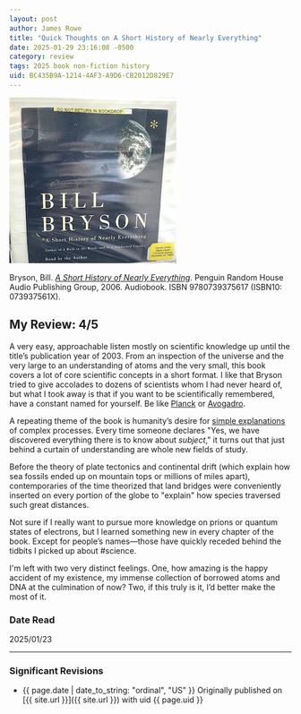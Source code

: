 ```yaml
---
layout: post
author: James Rowe
title: "Quick Thoughts on A Short History of Nearly Everything"
date: 2025-01-29 23:16:08 -0500
category: review
tags: 2025 book non-fiction history
uid: BC435B9A-1214-4AF3-A9D6-CB2012D829E7
---
```


![](/assets/posts-images/book-covers/book-a-short-history-of-nearly-everything.png)

Bryson, Bill. *[A Short History of Nearly Everything](https://www.goodreads.com/book/show/3112496-a-short-history-of-nearly-everything)*. Penguin Random House Audio Publishing Group, 2006. Audiobook. ISBN 9780739375617 (ISBN10: 073937561X). 

## My Review: 4/5

A very easy, approachable listen mostly on scientific knowledge up until the title’s publication year of 2003. From an inspection of the universe and the very large to an understanding of atoms and the very small, this book covers a lot of core scientific concepts in a short format. I like that Bryson tried to give accolades to dozens of scientists whom I had never heard of, but what I took away is that if you want to be scientifically remembered, have a constant named for yourself. Be like [Planck](https://en.wikipedia.org/wiki/Planck_constant) or [Avogadro](https://en.wikipedia.org/wiki/Avogadro_constant).

A repeating theme of the book is humanity’s desire for [simple explanations](https://en.wikipedia.org/wiki/Occam's_razor) of complex processes. Every time someone declares "Yes, we have discovered everything there is to know about *subject*," it turns out that just behind a curtain of understanding are whole new fields of study. 

Before the theory of plate tectonics and continental drift (which explain how sea fossils ended up on mountain tops or millions of miles apart), contemporaries of the time theorized that land bridges were conveniently inserted on every portion of the globe to "explain" how species traversed such great distances.

Not sure if I really want to pursue more knowledge on prions or quantum states of electrons, but I learned something new in every chapter of the book. Except for people’s names—those have quickly receded behind the tidbits I picked up about #science.

I'm left with two very distinct feelings. One, how amazing is the happy accident of my existence, my immense collection of borrowed atoms and DNA at the culmination of now? Two, if this truly is it, I’d better make the most of it.

### Date Read
2025/01/23

---

### Significant Revisions

- {{ page.date | date_to_string: "ordinal", "US" }} Originally published on [{{ site.url }}]({{ site.url }}) with uid {{ page.uid }}